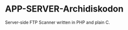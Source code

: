 APP-SERVER-Archidiskodon
========================

Server-side FTP Scanner written in PHP and plain C.
